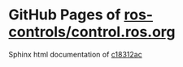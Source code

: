 GitHub Pages of [ros-controls/control.ros.org](https://github.com/ros-controls/control.ros.org.git)
===
Sphinx html documentation of [c18312ac](https://github.com/ros-controls/control.ros.org/tree/c18312ac2c140d59255f8dd78772946989d5d155)
